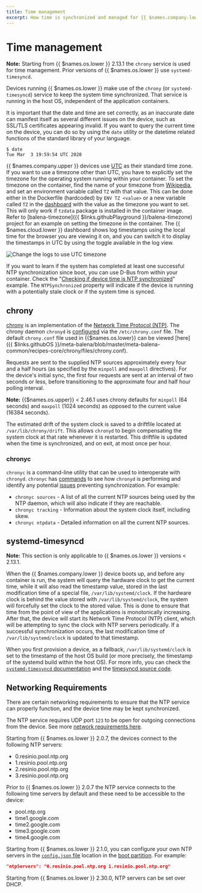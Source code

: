 ```yaml
---
title: Time management
excerpt: How time is synchronized and managed for {{ $names.company.lower }} devices
---
```

# Time management

__Note:__ Starting from {{ $names.os.lower }} 2.13.1 the `chrony` service is used for time management. Prior versions of {{ $names.os.lower }} use `systemd-timesyncd`.

Devices running {{ $names.os.lower }} make use of the `chrony` (or `systemd-timesyncd`) service to keep the system time synchronized. That service is running in the host OS, independent of the application containers.

It is important that the date and time are set correctly, as an inaccurate date can manifest itself as several different issues on the device, such as SSL/TLS certificates appearing invalid. If you want to query the current time on the device, you can do so by using the `date` utility or the datetime related functions of the standard library of your language.

```shell
$ date
Tue Mar  3 19:59:54 UTC 2020
```

{{ $names.company.upper }} devices use [UTC](https://en.wikipedia.org/wiki/Coordinated_Universal_Time) as their standard time zone. If you want to use a timezone other than UTC, you have to explicitly set the timezone for the operating system running within your container. To set the timezone on the container, find the name of your timezone from [Wikipedia](https://en.wikipedia.org/wiki/List_of_tz_database_time_zones#List), and set an environment variable called `TZ` with that value. This can be done either in the Dockerfile (hardcoded) by `ENV TZ <value>` or a new variable called `TZ` in the [dashboard][env-vars] with the value as the timezone you want to set. This will only work if `tzdata` package is installed in the container image. Refer to [balena-timezone]({{ $links.githubPlayground }}/balena-timezone) project for an example on setting the timezone in the container. The {{ $names.cloud.lower }} dashboard shows log timestamps using the local time for the browser you are viewing it on, and you can switch it to display the timestamps in UTC by using the toggle available in the log view.

![Change the logs to use UTC timezone](/img/common/main_dashboard/dashboard-utc.png)

If you want to learn if the system has completed at least one successful NTP synchronization since boot, you can use D-Bus from within your container. Check the "[Checking if device time is NTP synchronized](/runtime/runtime/#checking-if-device-time-is-ntp-synchronized)" example. The `NTPSynchronized` property will indicate if the device is running with a potentially stale clock or if the system time is synced.

## chrony

[chrony][chrony] is an implementation of the [Network Time Protocol (NTP)](https://en.wikipedia.org/wiki/Network_Time_Protocol). The chrony daemon `chronyd` is [configured](https://chrony.tuxfamily.org/doc/3.5/chrony.conf.html) via the `/etc/chrony.conf` file.  The default `chrony.conf` file used in {{$names.os.lower}} can be viewed [here]({{ $links.githubOS }}/meta-balena/blob/master/meta-balena-common/recipes-core/chrony/files/chrony.conf).

Requests are sent to the supplied NTP sources approximately every four and a half hours (as specified by the `minpoll` and `maxpoll` directives). For the device's initial sync, the first four requests are sent at an interval of two seconds or less, before transitioning to the approximate four and half hour polling interval.

__Note:__ {{$names.os.upper}} < 2.46.1 uses chrony defaults for `minpoll` (64 seconds) and `maxpoll` (1024 seconds) as opposed to the current value (16384 seconds).

The estimated drift of the system clock is saved to a driftfile located at `/var/lib/chrony/drift`. This allows `chronyd` to begin compensating the system clock at that rate whenever it is restarted. This driftfile is updated when the time is synchronized, and on exit, at most once per hour.

### chronyc

`chronyc` is a command-line utility that can be used to interoperate with `chronyd`. `chronyc` has [commands][chronyc] to see how `chronyd` is performing and identify any potential [issues](#networking-requirements) preventing synchronization. For example:

* `chronyc sources` - A list of all the current NTP sources being used by the NTP daemon, which will also indicate if they are reachable.
* `chronyc tracking` - Information about the system clock itself, including skew.
* `chronyc ntpdata` - Detailed information on all the current NTP sources.

## systemd-timesyncd

__Note:__ This section is only applicable to {{ $names.os.lower }} versions < 2.13.1.

When the {{ $names.company.lower }} device boots up, and before any container is run, the system will query the hardware clock to get the current time, while it will also read the timestamp value, stored in the last modification time of a special file, `/var/lib/systemd/clock`. If the hardware clock is behind the value stored with `/var/lib/systemd/clock`, the system will forcefully set the clock to the stored value. This is done to ensure that time from the point of view of the applications is monotonically increasing. After that, the device will start its Network Time Protocol (NTP) client, which will be attempting to sync the clock with NTP servers periodically. If a successful synchronization occurs, the last modification time of `/var/lib/systemd/clock` is updated to that timestamp.

When you first provision a device, as a fallback, `/var/lib/systemd/clock` is set to the timestamp of the host OS build (or more precisely, the timestamp of the systemd build within the host OS). For more info, you can check the [`systemd-timesyncd` documentation](https://www.freedesktop.org/software/systemd/man/systemd-timesyncd.service.html) and the [timesyncd source code](https://github.com/systemd/systemd/blob/master/src/timesync/timesyncd.c).

## Networking Requirements

There are certain networking requirements to ensure that the NTP service can properly function, and the device time may be kept synchronized.

The NTP service requires UDP port `123` to be open for outgoing connections from the device. See more [network requirements here](/deployment/network/2.0.0/#network-requirements).

Starting from {{ $names.os.lower }} 2.0.7, the devices connect to the following NTP servers:

* 0.resinio.pool.ntp.org
* 1.resinio.pool.ntp.org
* 2.resinio.pool.ntp.org
* 3.resinio.pool.ntp.org

Prior to {{ $names.os.lower }} 2.0.7 the NTP service connects to the following time servers by default and these need to be accessible to the device:

* pool.ntp.org
* time1.google.com
* time2.google.com
* time3.google.com
* time4.google.com

Starting from {{ $names.os.lower }} 2.1.0, you can configure your own NTP servers in the [`config.json` file][config-json] location in the [boot partition][boot-partition]. For example:

```json
"ntpServers": "0.resinio.pool.ntp.org 1.resinio.pool.ntp.org"
```

Starting from {{ $names.os.lower }} 2.30.0, NTP servers can be set over DHCP.

[env-vars]:/management/env-vars
[boot-partition]:/reference/OS/overview/2.x/#image-partition-layout
[config-json]:/reference/OS/configuration/#ntpservers
[chrony]:https://chrony.tuxfamily.org/
[chronyc]:https://chrony.tuxfamily.org/doc/3.5/chronyc.html
